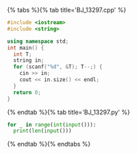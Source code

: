 {% tabs %}{% tab title='BJ_13297.cpp' %}

```cpp
#include <iostream>
#include <string>

using namespace std;
int main() {
  int T;
  string in;
  for (scanf("%d", &T); T--;) {
    cin >> in;
    cout << in.size() << endl;
  }
  return 0;
}
```

{% endtab %}{% tab title='BJ_13297.py' %}

```py
for _ in range(int(input())):
  print(len(input()))
```

{% endtab %}{% endtabs %}
